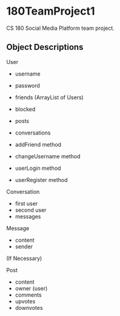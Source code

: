 # 180TeamProject1

CS 180 Social Media Platform team project.

## Object Descriptions

User
- username
- password
- friends (ArrayList of Users)
- blocked
- posts
- conversations

- addFriend method
- changeUsername method
- userLogin method
- userRegister method

Conversation
- first user
- second user
- messages

Message
- content
- sender

(If Necessary)

Post
- content
- owner (user)
- comments
- upvotes
- downvotes
